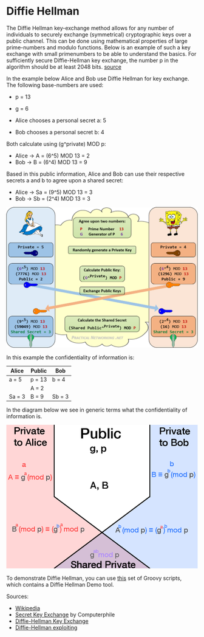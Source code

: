 # Diffie Hellman

The Diffie Hellman key-exchange method allows for any number of individuals to securely exchange (symmetrical) cryptographic keys over a public channel.
This can be done using mathematical properties of large prime-numbers and modulo functions. Below is an example of such a key exchange with 
small primenumbers to be able to understand the basics. For sufficiently secure Diffie-Hellman key exchange, the number p in the algorithm 
should be at least 2048 bits. [source](https://en.wikipedia.org/wiki/Diffie%E2%80%93Hellman_key_exchange#Practical_attacks_on_Internet_traffic)

In the example below Alice and Bob use Diffie Hellman for key exchange. The following base-numbers are used:
* p = 13
* g = 6

* Alice chooses a personal secret a: 5
* Bob chooses a personal secret b: 4

Both calculate using (g^private) MOD p:
* Alice -> A = (6^5) MOD 13 = 2
* Bob -> B = (6^4) MOD 13 = 9

Based in this public information, Alice and Bob can use their respective secrets a and b to agree upon a shared secret:
* Alice -> Sa = (9^5) MOD 13 = 3
* Bob -> Sb = (2^4) MOD 13 = 3

![](DH-example.png)

In this example the confidentiality of information is:

| Alice     |   Public  |   Bob     |
| --------- | --------- | --------- |
| a = 5     | p = 13    | b = 4     |
|           | A = 2     |           |
| Sa = 3    | B = 9     | Sb = 3    |

In the diagram below we see in generic terms what the confidentiality of information is.

![](DH-diagram.png)


To demonstrate Diffie Hellman, you can use [this](https://github.com/brampat/security-examples) set of Groovy scripts,
which contains a Diffie Hellman Demo tool.


Sources:

* [Wikipedia](https://en.wikipedia.org/wiki/Diffie%E2%80%93Hellman_key_exchange)
* [Secret Key Exchange](https://www.youtube.com/watch?v=NmM9HA2MQGI) by Computerphile
* [Diffie-Hellman Key Exchange](https://youtu.be/YEBfamv-_do)
* [Diffie-Hellman exploiting](https://blog.trendmicro.com/trendlabs-security-intelligence/how-exploit-kit-operators-are-misusing-diffie-hellman-key-exchange/)